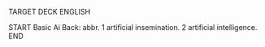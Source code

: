 TARGET DECK
ENGLISH

START
Basic
Ai
Back: abbr. 1 artificial insemination. 2 artificial intelligence.
END
